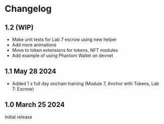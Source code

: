 # Changelog

## 1.2 (WIP)

- Make unit tests for Lab 7 escrow using new helper
- Add more animations
- Move to token extensions for tokens, NFT modules
- Add example of using Phantom Wallet on devnet

## 1.1 May 28 2024

- Added 1 x full day onchain training (Module 7, Anchor with Tokens, Lab 7: Escrow)

## 1.0 March 25 2024

Initial release
